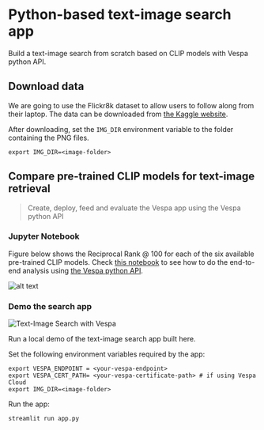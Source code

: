 # Python-based text-image search app

Build a text-image search from scratch based on CLIP models with Vespa python API.

## Download data

We are going to use the Flickr8k dataset to allow users to follow along from 
their laptop. The data can be downloaded from [the Kaggle website](https://www.kaggle.com/ming666/flicker8k-dataset).

After downloading, set the `IMG_DIR` environment variable to the folder containing the PNG files.

```
export IMG_DIR=<image-folder>
```

## Compare pre-trained CLIP models for text-image retrieval
> Create, deploy, feed and evaluate the Vespa app using the Vespa python API

### Jupyter Notebook

Figure below shows the Reciprocal Rank @ 100 for each of the six
available pre-trained CLIP models. Check [this notebook]((https://github.com/vespa-engine/sample-apps/blob/master/text-image-search/src/python/compare-pre-trained-clip-for-text-image-search.ipynb)) to see how
to do the end-to-end analysis using [the Vespa python API](https://pyvespa.readthedocs.io/en/latest/index.html).

![alt text](../../resources/clip-evaluation-boxplot.png)

### Demo the search app

![Text-Image Search with Vespa](../../resources/demo.gif)

Run a local demo of the text-image search app built here.

Set the following environment variables required by the app:
```
export VESPA_ENDPOINT = <your-vespa-endpoint>
export VESPA_CERT_PATH= <your-vespa-certificate-path> # if using Vespa Cloud
export IMG_DIR=<image-folder>
```

Run the app:
```
streamlit run app.py
```

